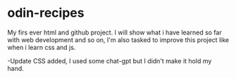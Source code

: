 # odin-recipes
My firs ever html and github project.
I will show what i have learned so far with web development and so on, I'm also tasked to improve this project like when i learn css and js.

-Update CSS added, I used some chat-gpt but I didn't make it hold my hand.